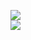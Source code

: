 [![](https://img.shields.io/badge/Made%20With-Github%20Spray-lightgrey.svg?style=for-the-badge&logo=github)](https://github.com/Annihil/github-spray#1593)  
[![](https://i.imgur.com/2DrTn0Z.gif)](https://github.com/Annihil/github-spray)